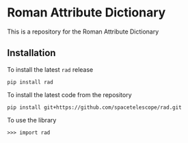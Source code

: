 # Roman Attribute Dictionary


This is a repository for the Roman Attribute Dictionary


## Installation

To install the latest `rad` release

    pip install rad

To install the latest code from the repository

    pip install git+https://github.com/spacetelescope/rad.git

To use the library

    >>> import rad
